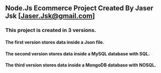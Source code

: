 ## Node.Js Ecommerce Project Created By Jaser Jsk [Jaser.Jsk@gmail.com]

### This project is created in 3 versions.

#### The first version stores data inside a Json file.
#### The second version stores data inside a MySQL database with SQL.
#### The third version stores data inside a MongoDB database with NOSQL.
